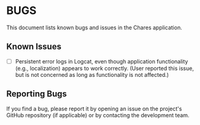 # BUGS

This document lists known bugs and issues in the Chares application.

## Known Issues

- [ ] Persistent error logs in Logcat, even though application functionality (e.g., localization) appears to work correctly. (User reported this issue, but is not concerned as long as functionality is not affected.)

## Reporting Bugs

If you find a bug, please report it by opening an issue on the project's GitHub repository (if applicable) or by contacting the development team.
